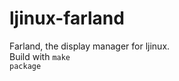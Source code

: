 # ljinux-farland
Farland, the display manager for ljinux.
<br />
Build with <code>make package</code>
